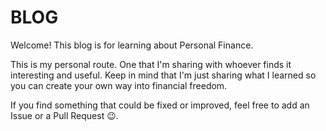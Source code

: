 # BLOG

Welcome! This blog is for learning about Personal Finance.

This is my personal route. One that I'm sharing with whoever finds it interesting and useful. Keep in mind that I'm just sharing what I learned so you can create your own way into financial freedom.

If you find something that could be fixed or improved, feel free to add an Issue or a Pull Request 😉.
